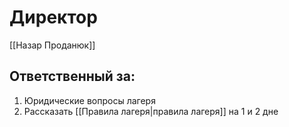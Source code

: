# Директор
[[Назар Проданюк]]
## Ответственный за:
1. Юридические вопросы лагеря
2. Рассказать [[Правила лагеря|правила лагеря]] на 1 и 2 дне

